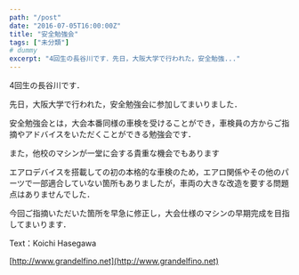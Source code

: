```yaml
---
path: "/post"
date: "2016-07-05T16:00:00Z"
title: "安全勉強会"
tags: ["未分類"]
# dummy
excerpt: "4回生の長谷川です．先日，大阪大学で行われた，安全勉強..."
---
```




[](05-1.jpg)

4回生の長谷川です．

先日，大阪大学で行われた，安全勉強会に参加してまいりました．

安全勉強会とは，大会本番同様の車検を受けることができ，車検員の方からご指摘やアドバイスをいただくことができる勉強会です．

また，他校のマシンが一堂に会する貴重な機会でもあります

エアロデバイスを搭載しての初の本格的な車検のため，エアロ関係やその他のパーツで一部適合していない箇所もありましたが，車両の大きな改造を要する問題点はありませんでした．

今回ご指摘いただいた箇所を早急に修正し，大会仕様のマシンの早期完成を目指してまいります．

Text：Koichi Hasegawa

[http://www.grandelfino.net](http://www.grandelfino.net)

